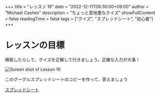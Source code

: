 +++
title = "レッスン 19"
date = "2022-12-11T08:30:00+09:00"
author = "Michael Cashen"
description = "ちょっと意地悪なクイズ" 
showFullContent = false
readingTime = false
tags = ["クイズ", "スプレッドシート", "初心者"]
+++

# レッスンの目標
検索したらして、クイズを正解して行きましょう。正確な入力が大事！

![Screen shot of Lesson 19](/images/lesson19.png)

このグーグルスプレッドシートのコピーを作って、答えましょう

[スプレッドシート](https://docs.google.com/spreadsheets/d/1hPix5TYLJ7jR_lx06F9iWzwxBpKpzNCdJBY0UU4Gro8/edit#gid=0) 

